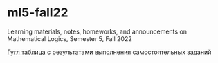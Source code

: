 # ml5-fall22
Learning materials, notes, homeworks, and announcements on Mathematical Logics, Semester 5, Fall 2022

[Гугл таблица](https://docs.google.com/spreadsheets/d/1hVxy-MCzLC8I-JcRymLgG4VjCS1yE42XOVnEp_leofQ/edit?usp=sharing)
с результатами выполнения самостоятельных заданий

